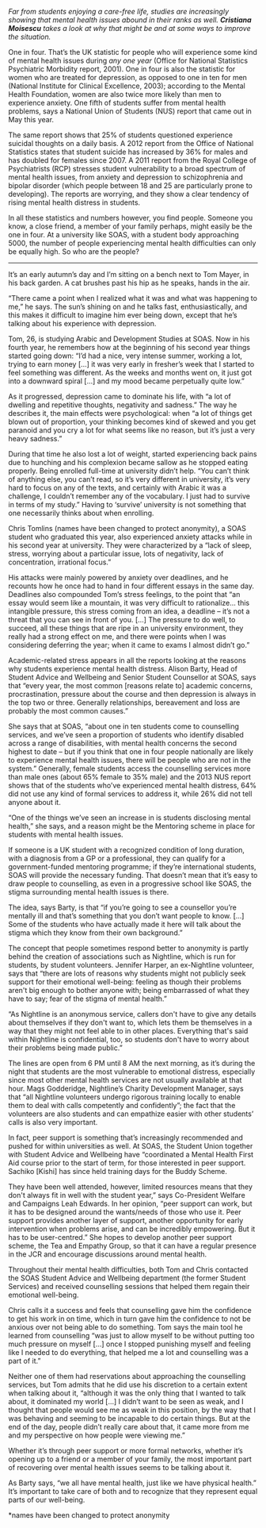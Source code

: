 *Far from students enjoying a care-free life, studies are increasingly showing that mental health issues abound in their ranks as well. **Cristiana Moisescu** takes a look at why that might be and at some ways to improve the situation.*

One in four. That’s the UK statistic for people who will experience some kind of mental health issues during *any one year* (Office for National Statistics Psychiatric Morbidity report, 2001). One in four is also the statistic for women who are treated for depression, as opposed to one in ten for men (National Institute for Clinical Excellence, 2003); according to the Mental Health Foundation, women are also twice more likely than men to experience anxiety. One fifth of students suffer from mental health problems, says a National Union of Students (NUS) report that came out in May this year.

The same report shows that 25% of students questioned experience suicidal thoughts on a daily basis. A 2012 report from the Office of National Statistics states that student suicide has increased by 36% for males and has doubled for females since 2007. A 2011 report from the Royal College of Psychiatrists (RCP) stresses student vulnerability to a broad spectrum of mental health issues, from anxiety and depression to schizophrenia and bipolar disorder (which people between 18 and 25 are particularly prone to developing). The reports are worrying, and they show a clear tendency of rising mental health distress in students.

In all these statistics and numbers however, you find people. Someone you know, a close friend, a member of your family perhaps, might easily be the one in four. At a university like SOAS, with a student body approaching 5000, the number of people experiencing mental health difficulties can only be equally high. So who are the people?

----

It’s an early autumn’s day and I’m sitting on a bench next to Tom Mayer, in his back garden. A cat brushes past his hip as he speaks, hands in the air.

“There came a point when I realized what it was and what was happening to me,” he says. The sun’s shining on and he talks fast, enthusiastically, and this makes it difficult to imagine him ever being down, except that he’s talking about his experience with depression.

Tom, 26, is studying Arabic and Development Studies at SOAS. Now in his fourth year, he remembers how at the beginning of his second year things started going down: “I’d had a nice, very intense summer, working a lot, trying to earn money [...] it was very early in fresher’s week that I started to feel something was different. As the weeks and months went on, it just got into a downward spiral [...] and my mood became perpetually quite low.”

As it progressed, depression came to dominate his life, with “a lot of dwelling and repetitive thoughts, negativity and sadness.” The way he describes it, the main effects were psychological: when “a lot of things get blown out of proportion, your thinking becomes kind of skewed and you get paranoid and you cry a lot for what seems like no reason, but it’s just a very heavy sadness.”

During that time he also lost a lot of weight, started experiencing back pains due to hunching and his complexion became sallow as he stopped eating properly. Being enrolled full-time at university didn’t help. “You can’t think of anything else, you can’t read, so it’s very different in university, it’s very hard to focus on any of the texts, and certainly with Arabic it was a challenge, I couldn’t remember any of the vocabulary. I just had to survive in terms of my study.” Having to ‘survive’ university is not something that one necessarily thinks about when enrolling.

Chris Tomlins (names have been changed to protect anonymity), a SOAS student who graduated this year, also experienced anxiety attacks while in his second year at university. They were characterized by a “lack of sleep, stress, worrying about a particular issue, lots of negativity, lack of concentration, irrational focus.”

His attacks were mainly powered by anxiety over deadlines, and he recounts how he once had to hand in four different essays in the same day. Deadlines also compounded Tom’s stress feelings, to the point that “an essay would seem like a mountain, it was very difficult to rationalize... this intangible pressure, this stress coming from an idea, a deadline – it’s not a threat that you can see in front of you. [...] The pressure to do well, to succeed, all these things that are ripe in an university environment, they really had a strong effect on me, and there were points when I was considering deferring the year; when it came to exams I almost didn’t go.”

Academic-related stress appears in all the reports looking at the reasons why students experience mental health distress. Alison Barty, Head of Student Advice and Wellbeing and Senior Student Counsellor at SOAS, says that “every year, the most common [reasons relate to] academic concerns, procrastination, pressure about the course and then depression is always in the top two or three. Generally relationships, bereavement and loss are probably the most common causes.”

She says that at SOAS, “about one in ten students come to counselling services, and we’ve seen a proportion of students who identify disabled across a range of disabilities, with mental health concerns the second highest to date – but if you think that one in four people nationally are likely to experience mental health issues, there will be people who are not in the system.” Generally, female students access the counselling services more than male ones (about 65% female to 35% male) and the 2013 NUS report shows that of the students who’ve experienced mental health distress, 64% did not use any kind of formal services to address it, while 26% did not tell anyone about it.

“One of the things we’ve seen an increase in is students disclosing mental health,” she says, and a reason might be the Mentoring scheme in place for students with mental health issues.

If someone is a UK student with a recognized condition of long duration, with a diagnosis from a GP or a professional, they can qualify for a government-funded mentoring programme; if they’re international students, SOAS will provide the necessary funding. That doesn’t mean that it’s easy to draw people to counselling, as even in a progressive school like SOAS, the stigma surrounding mental health issues is there.

The idea, says Barty, is that “if you’re going to see a counsellor you’re mentally ill and that’s something that you don’t want people to know. [...] Some of the students who have actually made it here will talk about the stigma which they know from their own background.”

The concept that people sometimes respond better to anonymity is partly behind the creation of associations such as Nightline, which is run for students, by student volunteers. Jennifer Harper, an ex-Nightline volunteer, says that “there are lots of reasons why students might not publicly seek support for their emotional well-being: feeling as though their problems aren't big enough to bother anyone with; being embarrassed of what they have to say; fear of the stigma of mental health.”

“As Nightline is an anonymous service, callers don't have to give any details about themselves if they don't want to, which lets them be themselves in a way that they might not feel able to in other places. Everything that's said within Nightline is confidential, too, so students don't have to worry about their problems being made public.”

The lines are open from 6 PM until 8 AM the next morning, as it’s during the night that students are the most vulnerable to emotional distress, especially since most other mental health services are not usually available at that hour. Mags Godderidge, Nightline’s Charity Development Manager, says that “all Nightline volunteers undergo rigorous training locally to enable them to deal with calls competently and confidently”; the fact that the volunteers are also students and can empathize easier with other students’ calls is also very important.

In fact, peer support is something that’s increasingly recommended and pushed for within universities as well. At SOAS, the Student Union together with Student Advice and Wellbeing have “coordinated a Mental Health First Aid course prior to the start of term, for those interested in peer support. Sachiko [Kishi] has since held training days for the Buddy Scheme.

They have been well attended, however, limited resources means that they don't always fit in well with the student year,” says Co-President Welfare and Campaigns Leah Edwards.  In her opinion, “peer support can work, but it has to be designed around the wants/needs of those who use it. Peer support provides another layer of support, another opportunity for early intervention when problems arise, and can be incredibly empowering. But it has to be user-centred.” She hopes to develop another peer support scheme, the Tea and Empathy Group, so that it can have a regular presence in the JCR and encourage discussions around mental health.

Throughout their mental health difficulties, both Tom and Chris contacted the SOAS Student Advice and Wellbeing department (the former Student Services) and received counselling sessions that helped them regain their emotional well-being.

Chris calls it a success and feels that counselling gave him the confidence to get his work in on time, which in turn gave him the confidence to not be anxious over not being able to do something. Tom says the main tool he learned from counselling “was just to allow myself to be without putting too much pressure on myself [...] once I stopped punishing myself and feeling like I needed to do everything, that helped me a lot and counselling was a part of it.”

Neither one of them had reservations about approaching the counselling services, but Tom admits that he did use his discretion to a certain extent when talking about it, “although it was the only thing that I wanted to talk about, it dominated my world [...] I didn’t want to be seen as weak, and I thought that people would see me as weak in this position, by the way that I was behaving and seeming to be incapable to do certain things. But at the end of the day, people didn’t really care about that, it came more from me and my perspective on how people were viewing me.”

Whether it’s through peer support or more formal networks, whether it’s opening up to a friend or a member of your family, the most important part of recovering over mental health issues seems to be talking about it.

As Barty says, “we all have mental health, just like we have physical health.” It’s important to take care of both and to recognize that they represent equal parts of our well-being.

*names have been changed to protect anonymity
